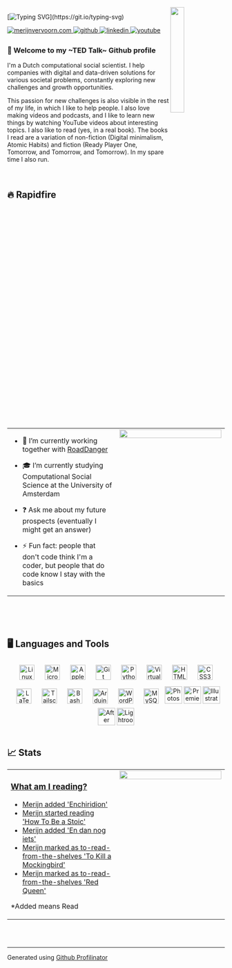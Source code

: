<img align="right" src="https://media.tenor.com/FyxMRZWRycAAAAAC/penguin.gif" style="width: 25%" /> 

[![Typing SVG](https://readme-typing-svg.demolab.com?font=Roboto&weight=600&size=30&pause=1000&color=FF6600&repeat=false&width=435&lines=Hi+%F0%9F%91%8B%2C+I'm+Merijn!)](https://git.io/typing-svg)

<a href="https://merijnvervoorn.com" target="_blank">
<img src=https://img.shields.io/badge/personal-ff6600.svg?&style=for-the-badge&logo=htmx&logoColor=white alt=merijnvervoorn.com style="margin-bottom: 5px;" />
</a>
<a href="https://github.com/merijnvervoorn" target="_blank">
<img src=https://img.shields.io/badge/github-3e6990.svg?&style=for-the-badge&logo=github&logoColor=white alt=github style="margin-bottom: 5px;" />
</a>
<a href="https://linkedin.com/in/merijnvervoorn" target="_blank">
<img src=https://img.shields.io/badge/linkedin-%231E77B5.svg?&style=for-the-badge&logo=logmein&logoColor=white alt=linkedin style="margin-bottom: 5px;" />
</a>
<a href="https://www.youtube.com/@merijnvervoorn" target="_blank">
<img src=https://img.shields.io/badge/youtube-%23EE4831.svg?&style=for-the-badge&logo=youtube&logoColor=white alt=youtube style="margin-bottom: 5px;" />
</a>  

### 📌 Welcome to my ~TED Talk~ Github profile  
I'm a Dutch computational social scientist. I help companies with digital and data-driven solutions for various societal problems, constantly exploring new challenges and growth opportunities.

This passion for new challenges is also visible in the rest of my life, in which I like to help people. I also love making videos and podcasts, and I like to learn new things by watching YouTube videos about interesting topics. I also like to read (yes, in a real book). The books I read are a variation of non-fiction (Digital minimalism, Atomic Habits) and fiction (Ready Player One, Tomorrow, and Tomorrow, and Tomorrow). In my spare time I also run.
  
  

<br/>  


## 🔥 Rapidfire  

<table><tr><td valign="top" width="50%">

- 🔭 I’m currently working together with [RoadDanger](https://github.com/digitaldutch/roaddanger.org)  
  

- 🎓 I’m currently studying Computational Social Science at the University of Amsterdam  
  

- ❓ Ask me about my future prospects (eventually I might get an answer)  
  

- ⚡ Fun fact: people that don't code think I'm a coder, but people that do code know I stay with the basics  

</td><td valign="top" width="50%">
<div align="center">
<img src="https://media.giphy.com/media/emBNbuHZZMrDmxm2qj/giphy.gif" align="center" style="width: 100%" />
</div>  


</td></tr></table>  
<br/>  
<br><br>


## 🖥️ Languages and Tools  
<div align="center">  
<a href="https://www.linux.org/" target="_blank"><img style="margin: 10px" src="https://cdn.simpleicons.org/linux/ff6600" alt="Linux" height="35" /></a>  
<a href="https://www.microsoft.com/" target="_blank"><img style="margin: 10px" src="https://img.icons8.com/?size=100&id=33540&format=png&color=ff6600" alt="Microsoft/365" height="35" /></a>  
<a href="https://www.apple.com/" target="_blank"><img style="margin: 10px" src="https://cdn.simpleicons.org/apple/ff6600" alt="Apple/MacOS" height="35" /></a> 
<a href="https://github.com/" target="_blank"><img style="margin: 10px" src="https://cdn.simpleicons.org/github/ff6600" alt="Git" height="35" /></a>  
<a href="https://www.python.org/" target="_blank"><img style="margin: 10px" src="https://cdn.simpleicons.org/python/ff6600" alt="Python" height="35" /></a> 
<a href="https://www.virtualbox.org/" target="_blank"><img style="margin: 10px" src="https://cdn.simpleicons.org/virtualbox/ff6600" alt="VirtualBox" height="35" /></a> 
<a href="https://www.w3schools.com/html/" target="_blank"><img style="margin: 10px" src="https://cdn.simpleicons.org/html5/ff6600" alt="HTML5" height="35" /></a>  
<a href="https://www.w3schools.com/css/" target="_blank"><img style="margin: 10px" src="https://cdn.simpleicons.org/css/ff6600" alt="CSS3" height="35" /></a>  
<a href="https://www.latex-project.org/" target="_blank"><img style="margin: 10px" src="https://cdn.simpleicons.org/latex/ff6600" alt="LaTeX" height="35" /></a>
<a href="https://tailscale.com/" target="_blank"><img style="margin: 10px" src="https://cdn.simpleicons.org/tailscale/ff6600" alt="Tailscale" height="35" /></a> 
<a href="https://www.gnu.org/software/bash/" target="_blank"><img style="margin: 10px" src="https://cdn.simpleicons.org/gnubash/ff6600" alt="Bash" height="35" /></a>  
<a href="https://www.arduino.cc/" target="_blank"><img style="margin: 10px" src="https://cdn.simpleicons.org/arduino/ff6600" alt="Arduino" height="35" /></a>  
<a href="https://wordpress.com/" target="_blank"><img style="margin: 10px" src="https://cdn.simpleicons.org/wordpress/ff6600" alt="WordPress" height="35" /></a>  
<a href="https://www.mysql.com/" target="_blank"><img style="margin: 10px" src="https://cdn.simpleicons.org/mysql/ff6600" alt="MySQL" height="35" /></a>  
<a href="https://www.adobe.com/in/products/photoshop.html" target="_blank"><img style="margin: 0px" src="https://img.icons8.com/?size=100&id=86609&format=png&color=ff6600" alt="Photoshop" height="40" /></a>  
<a href="https://www.adobe.com/in/products/premiere.html" target="_blank"><img style="margin: 0px" src="https://img.icons8.com/?size=100&id=2G6COzQd7R2G&format=png&color=ff6600" alt="Premiere Pro" height="40" /></a>  
<a href="https://www.adobe.com/in/products/illustrator.html" target="_blank"><img style="margin: 0px" src="https://img.icons8.com/?size=100&id=10892&format=png&color=ff6600" alt="Illustrator" height="40" /></a>  
<a href="https://www.adobe.com/in/products/aftereffects.html" target="_blank"><img style="margin: 0px" src="https://img.icons8.com/?size=100&id=7Yo99dpWqrdn&format=png&color=ff6600" alt="After Effects" height="40" /></a>  
<a href="https://www.adobe.com/products/photoshop-lightroom.html" target="_blank"><img style="margin: 0px" src="https://img.icons8.com/?size=100&id=16396&format=png&color=ff6600" alt="Lightroom" height="40" /></a>  
</div>  

<br/>  


## 📈 Stats  
<table><tr><td valign="top" width="50%">
  
### [What am I reading?](https://www.goodreads.com/merijnvervoorn)
  
<!-- BLOG-POST-LIST:START -->
- [Merijn added &#39;Enchiridion&#39;](https://www.goodreads.com/review/show/7143128376)
- [Merijn started reading &#39;How To Be a Stoic&#39;](https://www.goodreads.com/review/show/5815165026)
- [Merijn added &#39;En dan nog iets&#39;](https://www.goodreads.com/review/show/7095435443)
- [Merijn marked as to-read-from-the-shelves &#39;To Kill a Mockingbird&#39;](https://www.goodreads.com/review/show/5480526040)
- [Merijn marked as to-read-from-the-shelves &#39;Red Queen&#39;](https://www.goodreads.com/review/show/7096891441)
<!-- BLOG-POST-LIST:END -->

*Added means Read

</td><td valign="top" width="50%">

<img src="https://github-readme-stats.vercel.app/api/top-langs/?username=merijnvervoorn&hide_border=true&layout=compact" align="left" style="width: 100%" />

</td></tr></table>  

<br/>  

  

<br/>  

---
Generated using <a href="https://profilinator.rishav.dev/" target="_blank">Github Profilinator</a>
